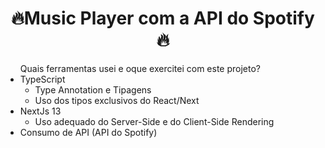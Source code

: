 <h1 align="center">🔥Music Player com a API do Spotify🔥</h1>

<ul>
  Quais ferramentas usei e oque exercitei com este projeto?
  <li>TypeScript
    <ul>
      <li>Type Annotation e Tipagens</li>
      <li>Uso dos tipos exclusivos do React/Next</li>
    </ul>
  </li>
  <li>NextJs 13
    <ul>
      <li>Uso adequado do Server-Side e do Client-Side Rendering</li>
    </ul>
  </li>
  <li>Consumo de API (API do Spotify)</li>
</ul>
